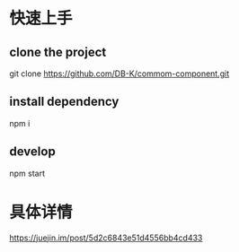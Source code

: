 # 快速上手
  ## clone the project
  git clone https://github.com/DB-K/commom-component.git

  ## install dependency
  npm i
  
  ## develop
  npm start
  
# 具体详情
  https://juejin.im/post/5d2c6843e51d4556bb4cd433
